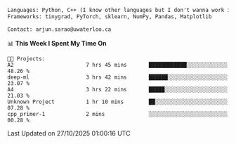 ```txt
Languages: Python, C++ (I know other languages but I don't wanna work in em)
Frameworks: tinygrad, PyTorch, sklearn, NumPy, Pandas, Matplotlib

Contact: arjun.sarao@uwaterloo.ca
```

<!--START_SECTION:waka-->
📊 **This Week I Spent My Time On** 

```text
🐱‍💻 Projects: 
A2                       7 hrs 45 mins       ████████████░░░░░░░░░░░░░   48.26 % 
deep-ml                  3 hrs 42 mins       ██████░░░░░░░░░░░░░░░░░░░   23.07 % 
A4                       3 hrs 22 mins       █████░░░░░░░░░░░░░░░░░░░░   21.03 % 
Unknown Project          1 hr 10 mins        ██░░░░░░░░░░░░░░░░░░░░░░░   07.28 % 
cpp_primer-1             2 mins              ░░░░░░░░░░░░░░░░░░░░░░░░░   00.28 % 
```


 Last Updated on 27/10/2025 01:00:16 UTC
<!--END_SECTION:waka-->
